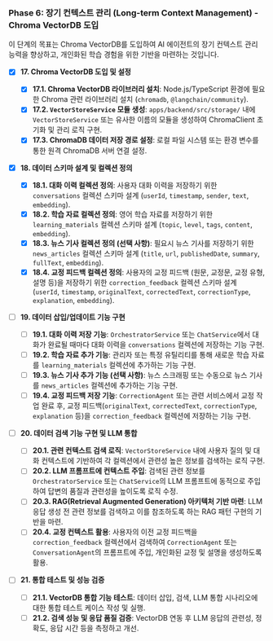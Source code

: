 ### Phase 6: 장기 컨텍스트 관리 (Long-term Context Management) - Chroma VectorDB 도입

이 단계의 목표는 Chroma VectorDB를 도입하여 AI 에이전트의 장기 컨텍스트 관리 능력을 향상하고, 개인화된 학습 경험을 위한 기반을 마련하는 것입니다.

- [x] **17. Chroma VectorDB 도입 및 설정**

  - [x] **17.1. Chroma VectorDB 라이브러리 설치**: Node.js/TypeScript 환경에 필요한 Chroma 관련 라이브러리 설치 (`chromadb`, `@langchain/community`).
  - [x] **17.2. `VectorStoreService` 모듈 생성**: `apps/backend/src/storage/` 내에 `VectorStoreService` 또는 유사한 이름의 모듈을 생성하여 ChromaClient 초기화 및 관리 로직 구현.
  - [x] **17.3. ChromaDB 데이터 저장 경로 설정**: 로컬 파일 시스템 또는 환경 변수를 통한 원격 ChromaDB 서버 연결 설정.

- [x] **18. 데이터 스키마 설계 및 컬렉션 정의**

  - [x] **18.1. 대화 이력 컬렉션 정의**: 사용자 대화 이력을 저장하기 위한 `conversations` 컬렉션 스키마 설계 (`userId`, `timestamp`, `sender`, `text`, `embedding`).
  - [x] **18.2. 학습 자료 컬렉션 정의**: 영어 학습 자료를 저장하기 위한 `learning_materials` 컬렉션 스키마 설계 (`topic`, `level`, `tags`, `content`, `embedding`).
  - [x] **18.3. 뉴스 기사 컬렉션 정의 (선택 사항)**: 필요시 뉴스 기사를 저장하기 위한 `news_articles` 컬렉션 스키마 설계 (`title`, `url`, `publishedDate`, `summary`, `fullText`, `embedding`).
  - [x] **18.4. 교정 피드백 컬렉션 정의**: 사용자의 교정 피드백 (원문, 교정문, 교정 유형, 설명 등)을 저장하기 위한 `correction_feedback` 컬렉션 스키마 설계 (`userId`, `timestamp`, `originalText`, `correctedText`, `correctionType`, `explanation`, `embedding`).

- [ ] **19. 데이터 삽입/업데이트 기능 구현**

  - [ ] **19.1. 대화 이력 저장 기능**: `OrchestratorService` 또는 `ChatService`에서 대화가 완료될 때마다 대화 이력을 `conversations` 컬렉션에 저장하는 기능 구현.
  - [ ] **19.2. 학습 자료 추가 기능**: 관리자 또는 특정 유틸리티를 통해 새로운 학습 자료를 `learning_materials` 컬렉션에 추가하는 기능 구현.
  - [ ] **19.3. 뉴스 기사 추가 기능 (선택 사항)**: 뉴스 스크래핑 또는 수동으로 뉴스 기사를 `news_articles` 컬렉션에 추가하는 기능 구현.
  - [ ] **19.4. 교정 피드백 저장 기능**: `CorrectionAgent` 또는 관련 서비스에서 교정 작업 완료 후, 교정 피드백(`originalText`, `correctedText`, `correctionType`, `explanation` 등)을 `correction_feedback` 컬렉션에 저장하는 기능 구현.

- [ ] **20. 데이터 검색 기능 구현 및 LLM 통합**

  - [ ] **20.1. 관련 컨텍스트 검색 로직**: `VectorStoreService` 내에 사용자 질의 및 대화 컨텍스트에 기반하여 각 컬렉션에서 관련성 높은 정보를 검색하는 로직 구현.
  - [ ] **20.2. LLM 프롬프트에 컨텍스트 주입**: 검색된 관련 정보를 `OrchestratorService` 또는 `ChatService`의 LLM 프롬프트에 동적으로 주입하여 답변의 품질과 관련성을 높이도록 로직 수정.
  - [ ] **20.3. RAG(Retrieval Augmented Generation) 아키텍처 기반 마련**: LLM 응답 생성 전 관련 정보를 검색하고 이를 참조하도록 하는 RAG 패턴 구현의 기반을 마련.
  - [ ] **20.4. 교정 컨텍스트 활용**: 사용자의 이전 교정 피드백을 `correction_feedback` 컬렉션에서 검색하여 `CorrectionAgent` 또는 `ConversationAgent`의 프롬프트에 주입, 개인화된 교정 및 설명을 생성하도록 활용.

- [ ] **21. 통합 테스트 및 성능 검증**
  - [ ] **21.1. VectorDB 통합 기능 테스트**: 데이터 삽입, 검색, LLM 통합 시나리오에 대한 통합 테스트 케이스 작성 및 실행.
  - [ ] **21.2. 검색 성능 및 응답 품질 검증**: VectorDB 연동 후 LLM 응답의 관련성, 정확도, 응답 시간 등을 측정하고 개선.

